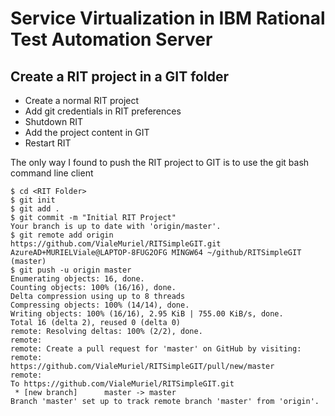 # Service Virtualization in IBM Rational Test Automation Server

## Create a RIT project in a GIT folder
- Create a normal RIT project
- Add git credentials in RIT preferences
- Shutdown RIT
- Add the project content in GIT
- Restart RIT

The only way I found to push the RIT project to GIT is to use the git bash command line client
```
$ cd <RIT Folder>
$ git init
$ git add .
$ git commit -m "Initial RIT Project"
Your branch is up to date with 'origin/master'.
$ git remote add origin https://github.com/VialeMuriel/RITSimpleGIT.git
AzureAD+MURIELViale@LAPTOP-8FUG2OFG MINGW64 ~/github/RITSimpleGIT (master)
$ git push -u origin master
Enumerating objects: 16, done.
Counting objects: 100% (16/16), done.
Delta compression using up to 8 threads
Compressing objects: 100% (14/14), done.
Writing objects: 100% (16/16), 2.95 KiB | 755.00 KiB/s, done.
Total 16 (delta 2), reused 0 (delta 0)
remote: Resolving deltas: 100% (2/2), done.
remote:
remote: Create a pull request for 'master' on GitHub by visiting:
remote:      https://github.com/VialeMuriel/RITSimpleGIT/pull/new/master
remote:
To https://github.com/VialeMuriel/RITSimpleGIT.git
 * [new branch]      master -> master
Branch 'master' set up to track remote branch 'master' from 'origin'.
```
